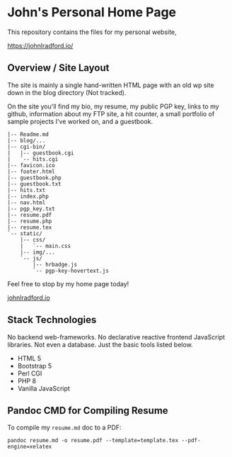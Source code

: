 # John's Personal Home Page

This repository contains the files for my personal website,

https://johnlradford.io/

## Overview / Site Layout

The site is mainly a single hand-written HTML page with an old wp site down in
the blog directory (Not tracked).

On the site you'll find my bio, my resume, my public PGP key, links to my
github, information about my FTP site, a hit counter, a small portfolio of
sample projects I've worked on, and a guestbook. 

```
|-- Readme.md
|-- blog/...
|-- cgi-bin/
|   |-- guestbook.cgi
|   `-- hits.cgi
|-- favicon.ico
|-- footer.html
|-- guestbook.php
|-- guestbook.txt
|-- hits.txt
|-- index.php
|-- nav.html
|-- pgp_key.txt
|-- resume.pdf
|-- resume.php
|-- resume.tex
`-- static/
    |-- css/
    |   `-- main.css
    |-- img/...
    `-- js/
        |-- hrbadge.js
        `-- pgp-key-hovertext.js
```

Feel free to stop by my home page today!

[johnlradford.io](https://johnlradford.io/)

## Stack Technologies

No backend web-frameworks. No declarative reactive frontend JavaScript
libraries. Not even a database. Just the basic tools listed below.

* HTML 5
* Bootstrap 5
* Perl CGI
* PHP 8
* Vanilla JavaScript

## Pandoc CMD for Compiling Resume

To compile my `resume.md` doc to a PDF:

```
pandoc resume.md -o resume.pdf --template=template.tex --pdf-engine=xelatex
```
